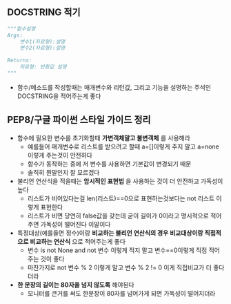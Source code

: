 ## DOCSTRING 적기

```python
"""함수설명
Args:
	변수1(자료형):설명
	변수2(자료형):설명

Returns:
	자료형: 반환값 설명
"""
```

- 함수/메소드를 작성할때는 매개변수와 리턴값, 그리고 기능을 설명하는 주석인 DOCSTRING을 적어주는게 좋다

## PEP8/구글 파이썬 스타일 가이드 정리

- 함수에 필요한 변수를 초기화할때 **가변객체말고 불변객체** 를 사용해라
	- 예를들어 매개변수로 리스트를 받으려고 할때 a=[]이렇게 주지 말고 a=none 이렇게 주는것이 안전하다
	- 함수가 동작하는 중에 저 변수를 사용하면 기본값이 변경되기 때문
	- 솔직히 뭔말인지 잘 모르겠다
- 불리언 연산식을 적을때는 **암시적인 표현법** 을 사용하는 것이 더 안전하고 가독성이 높다
	- 리스트가 비어있다는걸 len(리스트)==0으로 표현하는것보다는 not 리스트 이렇게 표현한다
	- 리스트가 비면 당연히 false값을 갖는데 굳이 길이가 0이라고 명시적으로 적어주면 가독성이 떨어진다 이말이다
- 특정대상(예를들면 정수)이랑 **비교하는 불리언 연산식의 경우 비교대상이랑 직접적으로 비교하는 연산식** 으로 적어주는게 좋다
	- 변수 is not None and not 변수 이렇게 적지 말고 변수==0이렇게 직접 적어주는 것이 좋다
	- 마찬가지로 not 변수 % 2 이렇게 말고 변수 % 2 != 0 이게 직접비교가 더 좋다더라
- **한 문장의 길이는 80자을 넘지 않도록** 해야된다
	- 모니터를 큰거를 써도 한문장이 80자를 넘어가게 되면 가독성이 떨어지더라